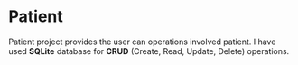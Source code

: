 <h1>Patient</h1>
Patient project provides the user can operations involved patient.
I have used <b>SQLite</b> database for <b>CRUD</b> (Create, Read, Update, Delete) operations.
